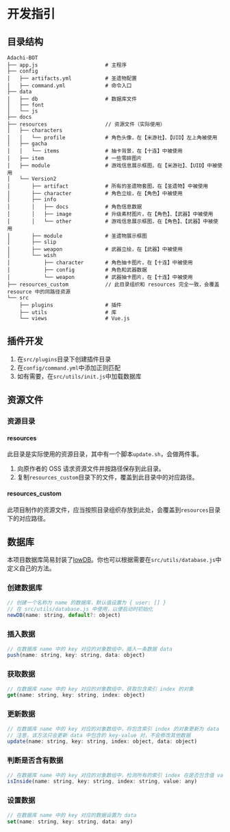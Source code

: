 # 开发指引

## 目录结构

```
Adachi-BOT
├── app.js                      # 主程序
├── config
│   ├── artifacts.yml           # 圣遗物配置
│   ├── command.yml             # 命令入口
├── data
│   ├── db                      # 数据库文件
│   ├── font
│   └── js
├── docs
├── resources                   // 资源文件（实际使用）
│   ├── characters
│   │   └── profile             # 角色头像，在【米游社】、【UID】左上角被使用
│   ├── gacha
│   │   └── items               # 抽卡背景，在【十连】中被使用
│   ├── item                    # 一些零碎图片
│   ├── module                  # 游戏信息展示框图，在【米游社】、【UID】中被使用
│   └── Version2
│       ├── artifact            # 所有的圣遗物套图，在【圣遗物】中被使用
│       ├── character           # 角色立绘，在【角色】中被使用
│       ├── info
│       │   ├── docs            # 角色信息数据
│       │   ├── image           # 升级素材图片，在【角色】、【武器】中被使用
│       │   └── other           # 游戏信息展示框图，在【角色】、【武器】中被使用
│       ├── module              # 圣遗物展示框图
│       ├── slip
│       ├── weapon              # 武器立绘，在【武器】中被使用
│       └── wish
│           ├── character       # 角色抽卡图片，在【十连】中被使用
│           ├── config          # 角色和武器数据
│           └── weapon          # 武器抽卡图片，在【十连】中被使用
├── resources_custom            // 此目录组织和 resources 完全一致，会覆盖 resource 中的同路径资源
└── src
    ├── plugins                 # 插件
    ├── utils                   # 库
    └── views                   # Vue.js
```

## 插件开发

1. 在`src/plugins`目录下创建插件目录
2. 在`config/command.yml`中添加正则匹配
3. 如有需要，在`src/utils/init.js`中加载数据库

## 资源文件

### 资源目录

#### resources

此目录是实际使用的资源目录，其中有一个脚本`update.sh`，会做两件事。

1. 向原作者的 OSS 请求资源文件并按路径保存到此目录。
2. 复制`resources_custom`目录下的文件，覆盖到此目录中的对应路径。

#### resources_custom

此项目制作的资源文件，应当按照目录组织存放到此处，会覆盖到`resources`目录下的对应路径。

## 数据库

本项目数据库简易封装了[lowDB](https://github.com/typicode/lowdb)。你也可以根据需要在`src/utils/database.js`中定义自己的方法。

### 创建数据库

```js
// 创建一个名称为 name 的数据库，默认值设置为 { user: [] }
// 在 src/utils/database.js 中使用，以便启动时初始化
newDB(name: string, default?: object)
```

### 插入数据

```js
// 在数据库 name 中的 key 对应的对象数组中，插入一条数据 data
push(name: string, key: string, data: object)
```

### 获取数据

```js
// 在数据库 name 中的 key 对应的对象数组中，获取包含索引 index 的对象
get(name: string, key: string, index: object)
```

### 更新数据

```js
// 在数据库 name 中的 key 对应的对象数组中，将包含索引 index 的对象更新为 data
// 注意，该方法只会更新 data 中包含的 key-value 对，不会修改其他数据
update(name: string, key: string, index: object, data: object)
```

### 判断是否含有数据

```js
// 在数据库 name 中的 key 对应的对象数组中，检测所有的索引 index 在是否包含值 value
isInside(name: string, key: string, index: string, value: any)
```

### 设置数据

```js
// 在数据库 name 中的 key 对应的数据设置为 data
set(name: string, key: string, data: any)
```
